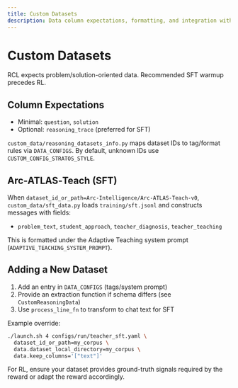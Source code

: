 ```yaml
---
title: Custom Datasets
description: Data column expectations, formatting, and integration with DATA_CONFIGS.
---
```


# Custom Datasets

RCL expects problem/solution-oriented data. Recommended SFT warmup precedes RL.

## Column Expectations

- Minimal: `question`, `solution`
- Optional: `reasoning_trace` (preferred for SFT)

`custom_data/reasoning_datasets_info.py` maps dataset IDs to tag/format rules via `DATA_CONFIGS`. By default, unknown IDs use `CUSTOM_CONFIG_STRATOS_STYLE`.

## Arc‑ATLAS‑Teach (SFT)

When `dataset_id_or_path=Arc-Intelligence/Arc-ATLAS-Teach-v0`, `custom_data/sft_data.py` loads `training/sft.jsonl` and constructs messages with fields:

- `problem_text`, `student_approach`, `teacher_diagnosis`, `teacher_teaching`

This is formatted under the Adaptive Teaching system prompt (`ADAPTIVE_TEACHING_SYSTEM_PROMPT`).

## Adding a New Dataset

1) Add an entry in `DATA_CONFIGS` (tags/system prompt)
2) Provide an extraction function if schema differs (see `CustomReasoningData`)
3) Use `process_line_fn` to transform to chat text for SFT

Example override:

```bash
./launch.sh 4 configs/run/teacher_sft.yaml \
  dataset_id_or_path=my_corpus \
  data.dataset_local_directory=my_corpus \
  data.keep_columns='["text"]'
```

For RL, ensure your dataset provides ground-truth signals required by the reward or adapt the reward accordingly.

